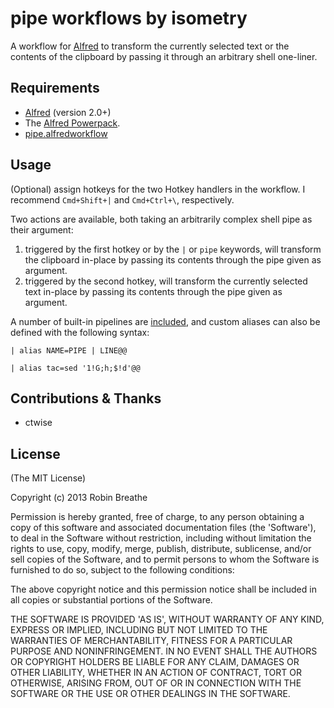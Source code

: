 # pipe workflows by isometry

A workflow for [Alfred](http://www.alfredapp.com/) to transform the currently selected text or the contents of the clipboard by passing it through an arbitrary shell one-liner.

## Requirements

- [Alfred](http://www.alfredapp.com/) (version 2.0+)
- The [Alfred Powerpack](http://www.alfredapp.com/powerpack/).
- [pipe.alfredworkflow](https://raw.github.com/isometry/alfredworkflows/pipe.alfredworkflow)

## Usage

(Optional) assign hotkeys for the two Hotkey handlers in the workflow. I recommend `Cmd+Shift+|` and `Cmd+Ctrl+\`, respectively.

Two actions are available, both taking an arbitrarily complex shell pipe as their argument:

1. triggered by the first hotkey or by the `|` or `pipe` keywords, will transform the clipboard in-place by passing its contents through the pipe given as argument.
2. triggered by the second hotkey, will transform the currently selected text in-place by passing its contents through the pipe given as argument.

A number of built-in pipelines are [included](https://raw.github.com/isometry/alfredworkflows/net.isometry.alfred.pipe/builtins.json), and custom aliases can also be defined with the following syntax:

`| alias NAME=PIPE | LINE@@`

`| alias tac=sed '1!G;h;$!d'@@`

## Contributions & Thanks

- ctwise

## License

(The MIT License)

Copyright (c) 2013 Robin Breathe

Permission is hereby granted, free of charge, to any person obtaining
a copy of this software and associated documentation files (the
'Software'), to deal in the Software without restriction, including
without limitation the rights to use, copy, modify, merge, publish,
distribute, sublicense, and/or sell copies of the Software, and to
permit persons to whom the Software is furnished to do so, subject to
the following conditions:

The above copyright notice and this permission notice shall be
included in all copies or substantial portions of the Software.

THE SOFTWARE IS PROVIDED 'AS IS', WITHOUT WARRANTY OF ANY KIND,
EXPRESS OR IMPLIED, INCLUDING BUT NOT LIMITED TO THE WARRANTIES OF
MERCHANTABILITY, FITNESS FOR A PARTICULAR PURPOSE AND NONINFRINGEMENT.
IN NO EVENT SHALL THE AUTHORS OR COPYRIGHT HOLDERS BE LIABLE FOR ANY
CLAIM, DAMAGES OR OTHER LIABILITY, WHETHER IN AN ACTION OF CONTRACT,
TORT OR OTHERWISE, ARISING FROM, OUT OF OR IN CONNECTION WITH THE
SOFTWARE OR THE USE OR OTHER DEALINGS IN THE SOFTWARE.